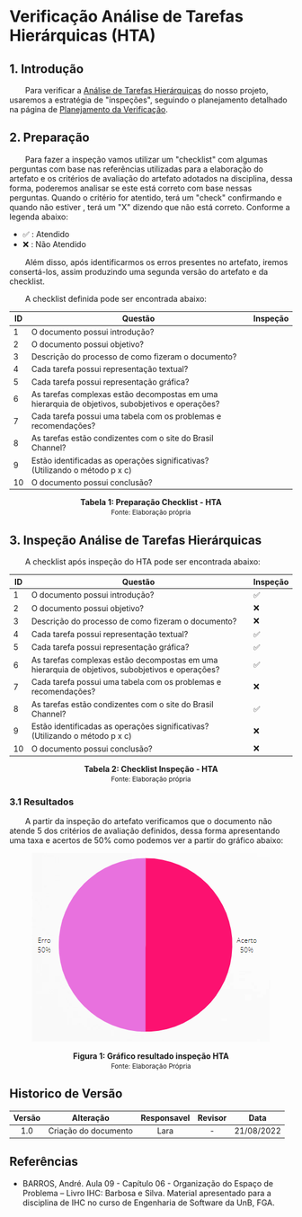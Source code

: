 # Verificação Análise de Tarefas Hierárquicas (HTA)

## 1. Introdução

&emsp;&emsp;Para verificar a [Análise de Tarefas Hierárquicas](../../analiseRequisitos/AnaliseDeTarefas/analiseTarefas.md) do nosso projeto, usaremos a estratégia de "inspeções", seguindo o planejamento detalhado na página de [Planejamento da Verificação](../verificacao/planejamento.md).

## 2. Preparação

&emsp;&emsp;Para fazer a inspeção vamos utilizar um "checklist" com algumas perguntas com base nas referências utilizadas para a elaboração do artefato e os critérios de avaliação do artefato adotados na disciplina, dessa forma, poderemos analisar se este está correto com base nessas perguntas. Quando o critério for atentido, terá um "check" confirmando e quando não estiver , terá um "X" dizendo que não está correto. Conforme a legenda abaixo:

- ✅ : Atendido
- ❌ : Não Atendido

&emsp;&emsp;Além disso, após identificarmos os erros presentes no artefato, iremos consertá-los, assim produzindo uma segunda versão do artefato e da checklist.

&emsp;&emsp;A checklist definida pode ser encontrada abaixo:

<center>

|ID|Questão| Inspeção |
|-----------|-------------|-------------|
| 1  |  O documento possui introdução? ||
| 2  |  O documento possui objetivo? ||
| 3  |  Descrição do processo de como fizeram o documento? ||
| 4  |  Cada tarefa possui representação textual? ||
| 5  |  Cada tarefa possui representação gráfica? ||
| 6  |  As tarefas complexas estão decompostas em uma hierarquia de objetivos, subobjetivos e operações? ||
| 7  |  Cada tarefa possui uma tabela com os problemas e recomendações? ||
| 8  |  As tarefas estão condizentes com o site do Brasil Channel? ||
| 9  |  Estão identificadas as operações significativas? (Utilizando o método p x c) ||
| 10 |  O documento possui conclusão? ||

</center>

<figcaption align='center'>
    <b>Tabela 1: Preparação Checklist - HTA </b>
    <br><small> Fonte: Elaboração própria</small>
</figcaption>

## 3. Inspeção Análise de Tarefas Hierárquicas

&emsp;&emsp;A checklist após inspeção do HTA pode ser encontrada abaixo:

<center>

|ID|Questão| Inspeção |
|-----------|-------------|-------------|
| 1  |  O documento possui introdução? | ✅ |
| 2  |  O documento possui objetivo? | ❌ |
| 3  |  Descrição do processo de como fizeram o documento? | ❌ |
| 4  |  Cada tarefa possui representação textual? | ✅  |
| 5  |  Cada tarefa possui representação gráfica? | ✅ |
| 6  |  As tarefas complexas estão decompostas em uma hierarquia de objetivos, subobjetivos e operações? | ✅ |
| 7  |  Cada tarefa possui uma tabela com os problemas e recomendações? | ❌ |
| 8  |  As tarefas estão condizentes com o site do Brasil Channel? | ✅ |
| 9  |  Estão identificadas as operações significativas? (Utilizando o método p x c) | ❌ |
| 10 |  O documento possui conclusão? | ❌ |

</center>

<figcaption align='center'>
    <b>Tabela 2: Checklist Inspeção - HTA </b>
    <br><small> Fonte: Elaboração própria</small>
</figcaption>


### 3.1 Resultados

&emsp;&emsp;A partir da inspeção do artefato verificamos que o documento não atende 5 dos critérios de avaliação definidos, dessa forma apresentando uma taxa e acertos de 50% como podemos ver a partir do gráfico abaixo:

<center>

![Grafico](../../assets/graficosVerificacao/grafico1_hta.png)

</center>

<figcaption align='center'>
    <b>Figura 1: Gráfico resultado inspeção HTA </b>
    <br><small> Fonte: Elaboração Própria </small>
</figcaption>

## Historico de Versão 

|    Versão    | Alteração| Responsavel        | Revisor     | Data
| :--------: | :----: | :------------------: | :-------------: |:----:|
| 1.0 | Criação do documento | Lara | - | 21/08/2022 |

## Referências

- BARROS, André. Aula 09 - Capítulo 06 - Organização do Espaço de Problema – Livro IHC: Barbosa e Silva. Material apresentado para a disciplina de IHC no curso de Engenharia de Software da UnB, FGA.
